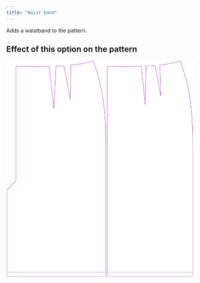 ```yaml
---
title: "Waist band"
---
```


Adds a waistband to the pattern.

## Effect of this option on the pattern

![This image shows the effect of this option by superimposing several variants that have a different value for this option](penelope_waistband_sample.svg "Effect of this option on the pattern")
